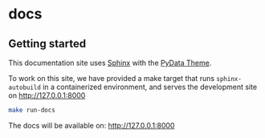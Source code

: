 # docs

## Getting started

This documentation site uses [Sphinx](https://www.sphinx-doc.org/en/master/)
with the
[PyData Theme](https://pydata-sphinx-theme.readthedocs.io/en/stable/index.html).

To work on this site, we have provided a make target that runs
`sphinx-autobuild` in a containerized environment, and serves the development
site on http://127.0.0.1:8000

```bash
make run-docs
```

The docs will be available on: http://127.0.0.1:8000
